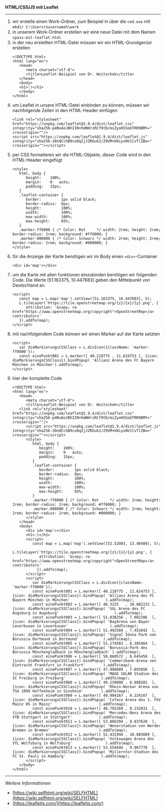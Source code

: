 **HTML/CSS/JS mit Leaflet**

---

1. wir erstelle einen Work-Ordner, zum Beispiel in über die `cmd.exe` mit `mkdir C:\Users\%username%\work`
2. in unserem Work-Ordner erstellen wir eine neue Datei mit dem Namen `spass-mit-leaflet.html`
3. in der neu erstellten HTML-Datei müssen wir ein HTML-Grundgerüst erstellen
   ```
   <!DOCTYPE html>
   <html lang="en">
      <head>
         <meta charset="utf-8">
         <title>Leaflet-Beispiel von Dr. Woitschek</title>
      </head>
      <body>
      <h1>:)</h1>
      </body>
   </html>
   ```
4. um Leaflet in unsere HTML-Datei einbinden zu können, müssen wir nachfolgende Zeilen in den HTML-Header einfügen
   ```
   <link rel="stylesheet" href="https://unpkg.com/leaflet@1.9.4/dist/leaflet.css" integrity="sha256-p4NxAoJBhIIN+hmNHrzRCf9tD/miZyoHS5obTRR9BMY=" crossorigin=""/>
   <script src="https://unpkg.com/leaflet@1.9.4/dist/leaflet.js" integrity="sha256-20nQCchB9co0qIjJZRGuk2/Z9VM+kNiyxNV1lvTlZBo=" crossorigin=""></script>
   ```
5. per CSS formatieren wir die HTML-Objekte, dieser Code wird in den HTML-Header eingefügt
   ```
   <style>
      html, body {
         height:    100%;
         margin:    0   auto;
         padding:   15px;
      }
      .leaflet-container {
         border:         1px solid black;
         border-radius:  8px;
         height:         100%;
         width:          100%;
         max-width:      100%;
         max-height:     85%;
      }
      .marker-ff0000 { /* Color: Rot     */ width: 2rem; height: 2rem; border-radius: 2rem; background: #ff0000; }
      .marker-000000 { /* Color: Schwarz */ width: 2rem; height: 2rem; border-radius: 2rem; background: #000000; }
   </style>
   ```
6. für die Anzeige der Karte benötigen wir im Body einen `<div>`-Container
   ```
   <div id='map'></div>
   ```
7. um die Karte mit allen funktionen einzubinden benötigen wir folgenden Code. Die Werte [51.163375, 10.447683] geben den Mittelpunkt von Deutschland an.
   ```
   <script>
      const map = L.map('map').setView([51.163375, 10.447683], 5);
      L.tileLayer('https://tile.openstreetmap.org/{z}/{x}/{y}.png', {
         attribution: '&copy; <a href="https://www.openstreetmap.org/copyright">OpenStreetMap</a> contributors'
   	  }).addTo(map);
   </script>
   ```
8. mit nachfolgendem Code können wir einen Marker auf der Karte setzten
   ```
   <script>
      var dieMarkierungsCSSClass = L.divIcon({className: 'marker-ff0000'});
      const einePunkt001 = L.marker([ 48.218775 , 11.624753 ], {icon: dieMarkierungsCSSClass}).bindPopup( 'Allianz Arena des FC Bayern München in München').addTo(map);
   </script>
   ```
9. hier der komplette Code
   ```
   <!DOCTYPE html>
   <html lang="en">
      <head>
         <meta charset="utf-8">
         <title>Leaflet-Beispiel von Dr. Woitschek</title>
   	  <link rel="stylesheet" href="https://unpkg.com/leaflet@1.9.4/dist/leaflet.css" integrity="sha256-p4NxAoJBhIIN+hmNHrzRCf9tD/miZyoHS5obTRR9BMY=" crossorigin=""/>
         <script src="https://unpkg.com/leaflet@1.9.4/dist/leaflet.js" integrity="sha256-20nQCchB9co0qIjJZRGuk2/Z9VM+kNiyxNV1lvTlZBo=" crossorigin=""></script>
         <style>
            html, body {
               height:    100%;
               margin:    0   auto;
               padding:   15px;
            }
            .leaflet-container {
               border:         1px solid black;
               border-radius:  8px;
               height:         100%;
               width:          100%;
               max-width:      100%;
               max-height:     85%;
            }
            .marker-ff0000 { /* Color: Rot     */ width: 2rem; height: 2rem; border-radius: 2rem; background: #ff0000; }
            .marker-000000 { /* Color: Schwarz */ width: 2rem; height: 2rem; border-radius: 2rem; background: #000000; }
         </style>
      </head>
      <body>
         <div id='map'></div>
         <h1>:)</h1>
         <script>
            const map = L.map('map').setView([52.52003, 13.40489], 5);
            L.tileLayer('https://tile.openstreetmap.org/{z}/{x}/{y}.png', {
               attribution: '&copy; <a href="https://www.openstreetmap.org/copyright">OpenStreetMap</a> contributors'
         	  }).addTo(map);
         </script>
         <script>
            var dieMarkierungsCSSClass = L.divIcon({className: 'marker-ff0000'});
            const einePunkt001 = L.marker([ 48.218775 , 11.624753 ], {icon: dieMarkierungsCSSClass}).bindPopup( 'Allianz Arena des FC Bayern München in München'                ).addTo(map);
            const einePunkt002 = L.marker([ 48.3225   , 10.882222 ], {icon: dieMarkierungsCSSClass}).bindPopup( 'SGL Arena des FC Augsburg in Augsburg'                         ).addTo(map);
            const einePunkt003 = L.marker([ 51.038256 , 7.002206  ], {icon: dieMarkierungsCSSClass}).bindPopup( 'BayArena von Bayer Leverkusen in Leverkusen'                   ).addTo(map);
            const einePunkt004 = L.marker([ 51.492569 , 7.451842  ], {icon: dieMarkierungsCSSClass}).bindPopup( 'Signal Iduna Park von Borussia Dortmund in Dortmund'           ).addTo(map);
            const einePunkt005 = L.marker([ 51.174583 , 6.385464  ], {icon: dieMarkierungsCSSClass}).bindPopup( 'Borussia-Park des Borussia Mönchengladbach in Mönchengladbach' ).addTo(map);
            const einePunkt006 = L.marker([ 50.068572 , 8.645458  ], {icon: dieMarkierungsCSSClass}).bindPopup( 'Commerzbank-Arena von Eintracht Frankfurt in Frankfurt'        ).addTo(map);
            const einePunkt007 = L.marker([ 47.988889 , 7.893056  ], {icon: dieMarkierungsCSSClass}).bindPopup( 'MAGE SOLAR Stadion des SC Freiburg in Freiburg'                ).addTo(map);
            const einePunkt008 = L.marker([ 49.239008 , 8.888281  ], {icon: dieMarkierungsCSSClass}).bindPopup( 'Rhein-Neckar Arena von TSG 1899 Hoffenheim in Sinsheim'        ).addTo(map);
            const einePunkt009 = L.marker([ 49.984167 , 8.224167  ], {icon: dieMarkierungsCSSClass}).bindPopup( 'Coface Arena des 1. FSV Mainz 05 in Mainz'                     ).addTo(map);
            const einePunkt010 = L.marker([ 48.792269 , 9.232031  ], {icon: dieMarkierungsCSSClass}).bindPopup( 'Mercedes-Benz Arena des VfB Stuttgart in Stuttgart'            ).addTo(map);
            const einePunkt011 = L.marker([ 53.066394 , 8.837628  ], {icon: dieMarkierungsCSSClass}).bindPopup( 'Weserstadion von Werder Bremen in Bremen'                      ).addTo(map);
            const einePunkt012 = L.marker([ 52.431944 , 10.803889 ], {icon: dieMarkierungsCSSClass}).bindPopup( 'Volkswagen Arena des VfL Wolfsburg in Wolfsburg'               ).addTo(map);
            const einePunkt013 = L.marker([ 53.554444 , 9.967778  ], {icon: dieMarkierungsCSSClass}).bindPopup( 'Millerntor-Stadion des FC St. Pauli in Hamburg'                ).addTo(map);
         </script>
      </body>
   </html>
   ```

---

_Weitere Informationen_
- [https://wiki.selfhtml.org/wiki/SELFHTML](https://wiki.selfhtml.org/wiki/SELFHTML)
- [https://leafletjs.com/](https://leafletjs.com/)
